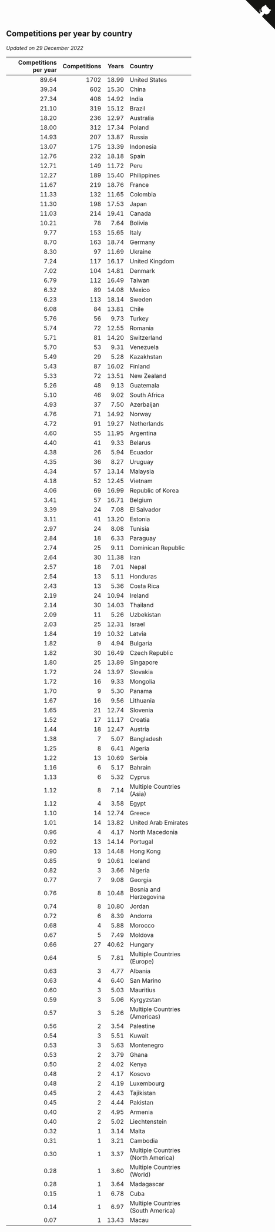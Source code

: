 ## Competitions per year by country

*Updated on 29 December 2022*

| Competitions per year | Competitions | Years | Country |
| ---: | ---: | ---: | :--- |
| 89.64 | 1702 | 18.99 | United States |
| 39.34 | 602 | 15.30 | China |
| 27.34 | 408 | 14.92 | India |
| 21.10 | 319 | 15.12 | Brazil |
| 18.20 | 236 | 12.97 | Australia |
| 18.00 | 312 | 17.34 | Poland |
| 14.93 | 207 | 13.87 | Russia |
| 13.07 | 175 | 13.39 | Indonesia |
| 12.76 | 232 | 18.18 | Spain |
| 12.71 | 149 | 11.72 | Peru |
| 12.27 | 189 | 15.40 | Philippines |
| 11.67 | 219 | 18.76 | France |
| 11.33 | 132 | 11.65 | Colombia |
| 11.30 | 198 | 17.53 | Japan |
| 11.03 | 214 | 19.41 | Canada |
| 10.21 | 78 | 7.64 | Bolivia |
| 9.77 | 153 | 15.65 | Italy |
| 8.70 | 163 | 18.74 | Germany |
| 8.30 | 97 | 11.69 | Ukraine |
| 7.24 | 117 | 16.17 | United Kingdom |
| 7.02 | 104 | 14.81 | Denmark |
| 6.79 | 112 | 16.49 | Taiwan |
| 6.32 | 89 | 14.08 | Mexico |
| 6.23 | 113 | 18.14 | Sweden |
| 6.08 | 84 | 13.81 | Chile |
| 5.76 | 56 | 9.73 | Turkey |
| 5.74 | 72 | 12.55 | Romania |
| 5.71 | 81 | 14.20 | Switzerland |
| 5.70 | 53 | 9.31 | Venezuela |
| 5.49 | 29 | 5.28 | Kazakhstan |
| 5.43 | 87 | 16.02 | Finland |
| 5.33 | 72 | 13.51 | New Zealand |
| 5.26 | 48 | 9.13 | Guatemala |
| 5.10 | 46 | 9.02 | South Africa |
| 4.93 | 37 | 7.50 | Azerbaijan |
| 4.76 | 71 | 14.92 | Norway |
| 4.72 | 91 | 19.27 | Netherlands |
| 4.60 | 55 | 11.95 | Argentina |
| 4.40 | 41 | 9.33 | Belarus |
| 4.38 | 26 | 5.94 | Ecuador |
| 4.35 | 36 | 8.27 | Uruguay |
| 4.34 | 57 | 13.14 | Malaysia |
| 4.18 | 52 | 12.45 | Vietnam |
| 4.06 | 69 | 16.99 | Republic of Korea |
| 3.41 | 57 | 16.71 | Belgium |
| 3.39 | 24 | 7.08 | El Salvador |
| 3.11 | 41 | 13.20 | Estonia |
| 2.97 | 24 | 8.08 | Tunisia |
| 2.84 | 18 | 6.33 | Paraguay |
| 2.74 | 25 | 9.11 | Dominican Republic |
| 2.64 | 30 | 11.38 | Iran |
| 2.57 | 18 | 7.01 | Nepal |
| 2.54 | 13 | 5.11 | Honduras |
| 2.43 | 13 | 5.36 | Costa Rica |
| 2.19 | 24 | 10.94 | Ireland |
| 2.14 | 30 | 14.03 | Thailand |
| 2.09 | 11 | 5.26 | Uzbekistan |
| 2.03 | 25 | 12.31 | Israel |
| 1.84 | 19 | 10.32 | Latvia |
| 1.82 | 9 | 4.94 | Bulgaria |
| 1.82 | 30 | 16.49 | Czech Republic |
| 1.80 | 25 | 13.89 | Singapore |
| 1.72 | 24 | 13.97 | Slovakia |
| 1.72 | 16 | 9.33 | Mongolia |
| 1.70 | 9 | 5.30 | Panama |
| 1.67 | 16 | 9.56 | Lithuania |
| 1.65 | 21 | 12.74 | Slovenia |
| 1.52 | 17 | 11.17 | Croatia |
| 1.44 | 18 | 12.47 | Austria |
| 1.38 | 7 | 5.07 | Bangladesh |
| 1.25 | 8 | 6.41 | Algeria |
| 1.22 | 13 | 10.69 | Serbia |
| 1.16 | 6 | 5.17 | Bahrain |
| 1.13 | 6 | 5.32 | Cyprus |
| 1.12 | 8 | 7.14 | Multiple Countries (Asia) |
| 1.12 | 4 | 3.58 | Egypt |
| 1.10 | 14 | 12.74 | Greece |
| 1.01 | 14 | 13.82 | United Arab Emirates |
| 0.96 | 4 | 4.17 | North Macedonia |
| 0.92 | 13 | 14.14 | Portugal |
| 0.90 | 13 | 14.48 | Hong Kong |
| 0.85 | 9 | 10.61 | Iceland |
| 0.82 | 3 | 3.66 | Nigeria |
| 0.77 | 7 | 9.08 | Georgia |
| 0.76 | 8 | 10.48 | Bosnia and Herzegovina |
| 0.74 | 8 | 10.80 | Jordan |
| 0.72 | 6 | 8.39 | Andorra |
| 0.68 | 4 | 5.88 | Morocco |
| 0.67 | 5 | 7.49 | Moldova |
| 0.66 | 27 | 40.62 | Hungary |
| 0.64 | 5 | 7.81 | Multiple Countries (Europe) |
| 0.63 | 3 | 4.77 | Albania |
| 0.63 | 4 | 6.40 | San Marino |
| 0.60 | 3 | 5.03 | Mauritius |
| 0.59 | 3 | 5.06 | Kyrgyzstan |
| 0.57 | 3 | 5.26 | Multiple Countries (Americas) |
| 0.56 | 2 | 3.54 | Palestine |
| 0.54 | 3 | 5.51 | Kuwait |
| 0.53 | 3 | 5.63 | Montenegro |
| 0.53 | 2 | 3.79 | Ghana |
| 0.50 | 2 | 4.02 | Kenya |
| 0.48 | 2 | 4.17 | Kosovo |
| 0.48 | 2 | 4.19 | Luxembourg |
| 0.45 | 2 | 4.43 | Tajikistan |
| 0.45 | 2 | 4.44 | Pakistan |
| 0.40 | 2 | 4.95 | Armenia |
| 0.40 | 2 | 5.02 | Liechtenstein |
| 0.32 | 1 | 3.14 | Malta |
| 0.31 | 1 | 3.21 | Cambodia |
| 0.30 | 1 | 3.37 | Multiple Countries (North America) |
| 0.28 | 1 | 3.60 | Multiple Countries (World) |
| 0.28 | 1 | 3.64 | Madagascar |
| 0.15 | 1 | 6.78 | Cuba |
| 0.14 | 1 | 6.97 | Multiple Countries (South America) |
| 0.07 | 1 | 13.43 | Macau |


<a href="https://github.com/jonatanklosko/wca_statistics" class="github-corner" aria-label="View source on Github"><svg width="80" height="80" viewBox="0 0 250 250" style="fill:#151513; color:#fff; position: absolute; top: 0; border: 0; right: 0;" aria-hidden="true"><path d="M0,0 L115,115 L130,115 L142,142 L250,250 L250,0 Z"></path><path d="M128.3,109.0 C113.8,99.7 119.0,89.6 119.0,89.6 C122.0,82.7 120.5,78.6 120.5,78.6 C119.2,72.0 123.4,76.3 123.4,76.3 C127.3,80.9 125.5,87.3 125.5,87.3 C122.9,97.6 130.6,101.9 134.4,103.2" fill="currentColor" style="transform-origin: 130px 106px;" class="octo-arm"></path><path d="M115.0,115.0 C114.9,115.1 118.7,116.5 119.8,115.4 L133.7,101.6 C136.9,99.2 139.9,98.4 142.2,98.6 C133.8,88.0 127.5,74.4 143.8,58.0 C148.5,53.4 154.0,51.2 159.7,51.0 C160.3,49.4 163.2,43.6 171.4,40.1 C171.4,40.1 176.1,42.5 178.8,56.2 C183.1,58.6 187.2,61.8 190.9,65.4 C194.5,69.0 197.7,73.2 200.1,77.6 C213.8,80.2 216.3,84.9 216.3,84.9 C212.7,93.1 206.9,96.0 205.4,96.6 C205.1,102.4 203.0,107.8 198.3,112.5 C181.9,128.9 168.3,122.5 157.7,114.1 C157.9,116.9 156.7,120.9 152.7,124.9 L141.0,136.5 C139.8,137.7 141.6,141.9 141.8,141.8 Z" fill="currentColor" class="octo-body"></path></svg></a><style>.github-corner:hover .octo-arm{animation:octocat-wave 560ms ease-in-out}@keyframes octocat-wave{0%,100%{transform:rotate(0)}20%,60%{transform:rotate(-25deg)}40%,80%{transform:rotate(10deg)}}@media (max-width:500px){.github-corner:hover .octo-arm{animation:none}.github-corner .octo-arm{animation:octocat-wave 560ms ease-in-out}}</style>
